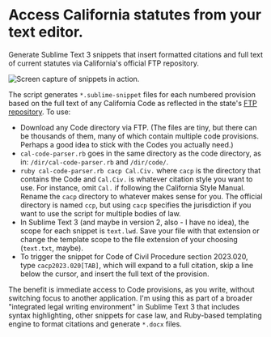 # Access California statutes from your text editor.
Generate Sublime Text 3 snippets that insert formatted citations and full text of current statutes via California's official FTP repository.

![Screen capture of snippets in action.](http://www.gregkochansky.com/images/screen.gif "Screen capture of snippets in action.")

The script generates `*.sublime-snippet` files for each numbered provision based on the full text of any California Code as reflected in the state's [FTP repository](ftp://www.leginfo.ca.gov/pub/code/).
To use:
- Download any Code directory via FTP. (The files are tiny, but there can be thousands of them, many of which contain multiple code provisions. Perhaps a good idea to stick with the Codes you actually need.)
- `cal-code-parser.rb` goes in the same directory as the code directory, as in: `/dir/cal-code-parser.rb` and `/dir/code/`.
- `ruby cal-code-parser.rb cacp Cal.Civ.` where `cacp` is the directory that contains the Code and `Cal.Civ.` is whatever citation style you want to use. For instance, omit `Cal.` if following the California Style Manual. Rename the `cacp` directory to whatever makes sense for you. The official directory is named `ccp`, but using `cacp` specifies the jurisdiction if you want to use the script for multiple bodies of law. 
- In Sublime Text 3 (and maybe in version 2, also - I have no idea), the scope for each snippet is `text.lwd`. Save your file with that extension or change the template scope to the file extension of your choosing (`text.txt`, maybe).
- To trigger the snippet for Code of Civil Procedure section 2023.020, type `cacp2023.020[TAB]`, which will expand to a full citation, skip a line below the cursor, and insert the full text of the provision.

The benefit is immediate access to Code provisions, as you write, without switching focus to another application. I'm using this as part of a broader "integrated legal writing environment" in Sublime Text 3 that includes syntax highlighting, other snippets for case law, and Ruby-based templating engine to format citations and generate `*.docx` files.
